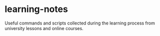 # learning-notes
Useful commands and scripts collected during the learning process from university lessons and online courses. 
